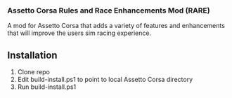 ### Assetto Corsa Rules and Race Enhancements Mod (RARE)
A mod for Assetto Corsa that adds a variety of features and enhancements that will improve the users sim racing experience.

## Installation
1. Clone repo
2. Edit build-install.ps1 to point to local Assetto Corsa directory
3. Run build-install.ps1
